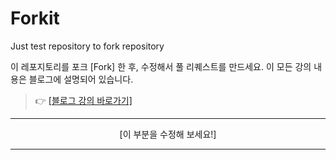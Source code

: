 # Forkit
Just test repository to fork repository

이 레포지토리를 포크 [Fork] 한 후, 수정해서 풀 리퀘스트를 만드세요.
이 모든 강의 내용은 블로그에 설명되어 있습니다.

> 👉 [\[블로그 강의 바로가기\]](https://eggjini.github.io//)

***

<center>[이 부분을 수정해 보세요!]

***

